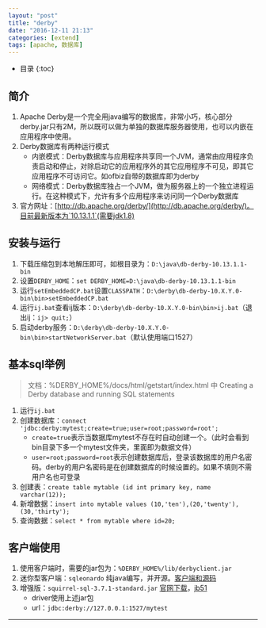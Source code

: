 ```yaml
---
layout: "post"
title: "derby"
date: "2016-12-11 21:13"
categories: [extend]
tags: [apache, 数据库]
---
```


* 目录
{:toc}

## 简介

1. Apache Derby是一个完全用java编写的数据库，非常小巧，核心部分derby.jar只有2M，所以既可以做为单独的数据库服务器使用，也可以内嵌在应用程序中使用。
2. Derby数据库有两种运行模式
    - 内嵌模式：Derby数据库与应用程序共享同一个JVM，通常由应用程序负责启动和停止，对除启动它的应用程序外的其它应用程序不可见，即其它应用程序不可访问它。如ofbiz自带的数据库即为derby
    - 网络模式：Derby数据库独占一个JVM，做为服务器上的一个独立进程运行。在这种模式下，允许有多个应用程序来访问同一个Derby数据库
3. 官方网址：[http://db.apache.org/derby/](http://db.apache.org/derby/)。目前最新版本为`10.13.1.1`(需要jdk1.8)

## 安装与运行

1. 下载压缩包到本地解压即可，如根目录为：`D:\java\db-derby-10.13.1.1-bin`
2. 设置`DERBY_HOME`：`set DERBY_HOME=D:\java\db-derby-10.13.1.1-bin`
3. 运行`setEmbeddedCP.bat`设置`CLASSPATH`：`D:\derby\db-derby-10.X.Y.0-bin\bin>setEmbeddedCP.bat`
4. 运行`ij.bat`查看ij版本：`D:\derby\db-derby-10.X.Y.0-bin\bin>ij.bat`（退出ij：`ij> quit;`）
5. 启动derby服务：`D:\derby\db-derby-10.X.Y.0-bin\bin>startNetworkServer.bat`（默认使用端口1527）

## 基本sql举例

> 文档：%DERBY_HOME%/docs/html/getstart/index.html 中 Creating a Derby database and running SQL statements

1. 运行`ij.bat`
2. 创建数据库：`connect 'jdbc:derby:mytest;create=true;user=root;password=root';`
    - `create=true`表示当数据库mytest不存在时自动创建一个。（此时会看到bin目录下多一个mytest文件夹，里面即为数据文件）
    - `user=root;password=root`表示创建数据库后，登录该数据库的用户名密码。derby的用户名密码是在创建数据库的时候设置的。如果不填则不需用户名也可登录
3. 创建表：`create table mytable (id int primary key, name varchar(12));`
4. 新增数据：`insert into mytable values (10,'ten'),(20,'twenty'),(30,'thirty');`
5. 查询数据：`select * from mytable where id=20;`

## 客户端使用

1. 使用客户端时，需要的jar包为：`%DERBY_HOME%/lib/derbyclient.jar`
2. 迷你型客户端：`sqleonardo` 纯java编写，并开源。[客户端和源码](/data/download/sqleonardo.zip)
3. 增强版：`squirrel-sql-3.7.1-standard.jar` [官网下载](http://www.squirrelsql.org/#installation)，[jb51](http://www.jb51.net/database/467890.html)
    - driver使用上述jar包
    - url：`jdbc:derby://127.0.0.1:1527/mytest`


---
